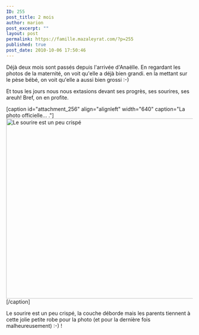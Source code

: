 ```yaml
---
ID: 255
post_title: 2 mois
author: marion
post_excerpt: ""
layout: post
permalink: https://famille.mazaleyrat.com/?p=255
published: true
post_date: 2010-10-06 17:50:46
---
```

Déjà deux mois sont passés depuis l'arrivée d'Anaëlle. En regardant les photos de la maternité, on voit qu'elle a déjà bien grandi. en la mettant sur le pèse bébé, on voit qu'elle a aussi bien grossi :-)

Et tous les jours nous nous extasions devant ses progrès, ses sourires, ses areuh! Bref, on en profite.

[caption id="attachment_256" align="alignleft" width="640" caption="La photo officielle... ."]<a href="http://famille.mazaleyrat.com/wp-content/uploads/2010/10/2mois.jpg"><img class="size-large wp-image-256 " title="2mois" src="http://famille.mazaleyrat.com/wp-content/uploads/2010/10/2mois-1024x779.jpg" alt="Le sourire est un peu crispé" width="640" height="486" /></a>[/caption]

Le sourire est un peu crispé, la couche déborde mais les parents tiennent à cette jolie petite robe pour la photo (et pour la dernière fois malheureusement) :-) !